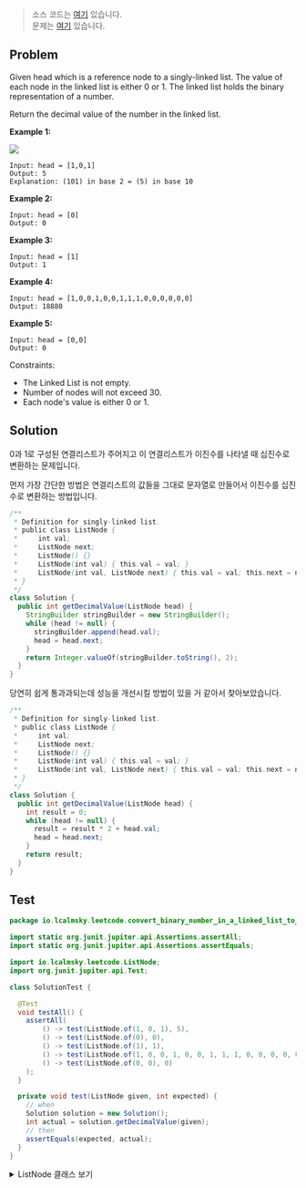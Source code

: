 > 소스 코드는 [여기](https://github.com/lcalmsky/leetcode/blob/master/src/main/java/io/lcalmsky/leetcode/convert_binary_number_in_a_linked_list_to_integer/Solution.java) 있습니다.  
> 문제는 [여기](https://leetcode.com/problems/convert-binary-number-in-a-linked-list-to-integer/) 있습니다.

## Problem

Given head which is a reference node to a singly-linked list. The value of each node in the linked list is either 0 or 1. The linked list holds the binary representation of a number.

Return the decimal value of the number in the linked list.

**Example 1:**

![](https://assets.leetcode.com/uploads/2019/12/05/graph-1.png)

```text
Input: head = [1,0,1]
Output: 5
Explanation: (101) in base 2 = (5) in base 10
```

**Example 2:**

```text
Input: head = [0]
Output: 0
```

**Example 3:**

```text
Input: head = [1]
Output: 1
```

**Example 4:**

```text
Input: head = [1,0,0,1,0,0,1,1,1,0,0,0,0,0,0]
Output: 18880
```

**Example 5:**

```text
Input: head = [0,0]
Output: 0
```

Constraints:

* The Linked List is not empty.
* Number of nodes will not exceed 30.
* Each node's value is either 0 or 1.

## Solution

0과 1로 구성된 연결리스트가 주어지고 이 연결리스트가 이진수를 나타낼 때 십진수로 변환하는 문제입니다.

먼저 가장 간단한 방법은 연결리스트의 값들을 그대로 문자열로 만들어서 이진수를 십진수로 변환하는 방법입니다.

```java
/**
 * Definition for singly-linked list.
 * public class ListNode {
 *     int val;
 *     ListNode next;
 *     ListNode() {}
 *     ListNode(int val) { this.val = val; }
 *     ListNode(int val, ListNode next) { this.val = val; this.next = next; }
 * }
 */
class Solution {
  public int getDecimalValue(ListNode head) {
    StringBuilder stringBuilder = new StringBuilder();
    while (head != null) {
      stringBuilder.append(head.val);
      head = head.next;
    }
    return Integer.valueOf(stringBuilder.toString(), 2);
  }
}
```

당연히 쉽게 통과과되는데 성능을 개선시킬 방법이 있을 거 같아서 찾아보았습니다.

```java
/**
 * Definition for singly-linked list.
 * public class ListNode {
 *     int val;
 *     ListNode next;
 *     ListNode() {}
 *     ListNode(int val) { this.val = val; }
 *     ListNode(int val, ListNode next) { this.val = val; this.next = next; }
 * }
 */
class Solution {
  public int getDecimalValue(ListNode head) {
    int result = 0;
    while (head != null) {
      result = result * 2 + head.val;
      head = head.next;
    }
    return result;
  }
}
```

## Test

```java
package io.lcalmsky.leetcode.convert_binary_number_in_a_linked_list_to_integer;

import static org.junit.jupiter.api.Assertions.assertAll;
import static org.junit.jupiter.api.Assertions.assertEquals;

import io.lcalmsky.leetcode.ListNode;
import org.junit.jupiter.api.Test;

class SolutionTest {

  @Test
  void testAll() {
    assertAll(
        () -> test(ListNode.of(1, 0, 1), 5),
        () -> test(ListNode.of(0), 0),
        () -> test(ListNode.of(1), 1),
        () -> test(ListNode.of(1, 0, 0, 1, 0, 0, 1, 1, 1, 0, 0, 0, 0, 0, 0), 18880),
        () -> test(ListNode.of(0, 0), 0)
    );
  }

  private void test(ListNode given, int expected) {
    // when
    Solution solution = new Solution();
    int actual = solution.getDecimalValue(given);
    // then
    assertEquals(expected, actual);
  }
}
```

<details>
<summary>ListNode 클래스 보기</summary>

```java
package io.lcalmsky.leetcode;

import java.util.Objects;

public class ListNode {
    public int val;
    public ListNode next;

    public ListNode(int val) {
        this.val = val;
    }

    public static ListNode of(int... integers) {
        if (integers == null || integers.length == 0) throw new IllegalArgumentException();

        ListNode head = new ListNode(0);
        ListNode last = head;
        ListNode p;
        for (int integer : integers) {
            p = new ListNode(integer);
            last.next = p;
            last = last.next;
        }

        return head.next;
    }

    @Override
    public String toString() {
        return "ListNode{" +
                "val=" + val +
                ", next=" + next +
                '}';
    }

    @Override
    public boolean equals(Object o) {
        if (this == o) return true;
        if (!(o instanceof ListNode)) return false;
        ListNode listNode = (ListNode) o;
        return val == listNode.val &&
                Objects.equals(next, listNode.next);
    }

    @Override
    public int hashCode() {
        return Objects.hash(val, next);
    }
}
```

</details>